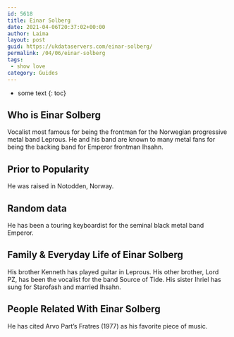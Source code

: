 ```yaml
---
id: 5618
title: Einar Solberg
date: 2021-04-06T20:37:02+00:00
author: Laima
layout: post
guid: https://ukdataservers.com/einar-solberg/
permalink: /04/06/einar-solberg
tags:
 - show love
category: Guides
---
```


* some text
{: toc}


## Who is Einar Solberg
                  
                  
                  
Vocalist most famous for being the frontman for the Norwegian progressive metal band Leprous. He and his band are known to many metal fans for being the backing band for Emperor frontman Ihsahn.
                  
              
            
              
            
                
                
                
## Prior to Popularity
                  
                  
                  
He was raised in Notodden, Norway. 
                  
              
            
              
            
                
                
                
## Random data
                  
                  
                  
He has been a touring keyboardist for the seminal black metal band Emperor.
                  
              
            
              
            
                
                
                
## Family & Everyday Life of Einar Solberg
                  
                  
                  
His brother Kenneth has played guitar in Leprous. His other brother, Lord PZ, has been the vocalist for the band Source of Tide. His sister Ihriel has sung for Starofash and married Ihsahn.
                  
              
            
              
            
                
                
                
## People Related With Einar Solberg
                  
                  
                  
He has cited Arvo Part&#8217;s Fratres (1977) as his favorite piece of music. 
                  
              
            
              
            
                
              
            
              
              
            
            
              
            
          
          
          